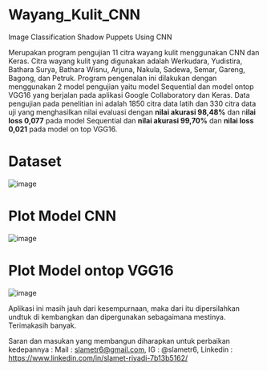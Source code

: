 # Wayang_Kulit_CNN
Image Classification Shadow Puppets Using CNN 

Merupakan program pengujian 11 citra wayang kulit menggunakan CNN dan Keras.
Citra wayang kulit yang digunakan adalah Werkudara, Yudistira, Bathara Surya, Bathara Wisnu, Arjuna, Nakula, Sadewa, Semar, Gareng, Bagong, dan Petruk. 
Program pengenalan ini dilakukan dengan menggunakan 2 model pengujian yaitu model Sequential dan model ontop VGG16 yang berjalan pada aplikasi Google Collaboratory dan Keras. 
Data pengujian pada penelitian ini adalah 1850 citra data latih dan 330 citra data uji yang menghasilkan nilai evaluasi dengan **nilai akurasi 98,48%** dan n**ilai loss 0,077** pada model Sequential dan **nilai akurasi 99,70%** dan **nilai loss 0,021** pada model on top VGG16.

# Dataset
![image](https://user-images.githubusercontent.com/53107522/128457765-da359b73-79a7-41da-9e70-35c217d3e558.png)

# Plot Model CNN
![image](https://user-images.githubusercontent.com/53107522/128457842-8a275968-5464-4c0e-9dd7-8fe0ecaee01b.png)

# Plot Model ontop VGG16
![image](https://user-images.githubusercontent.com/53107522/128457904-4aa3fa9d-5648-48aa-8f62-4a905c865c7d.png)

Aplikasi ini masih jauh dari kesempurnaan, maka dari itu dipersilahkan undtuk di kembangkan dan dipergunakan sebagaimana mestinya. 
Terimakasih banyak.

Saran dan masukan yang membangun diharapkan untuk perbaikan kedepannya :
Mail : slametr6@gmail.com, 
IG : @slametr6, 
Linkedin : https://www.linkedin.com/in/slamet-riyadi-7b13b5162/

